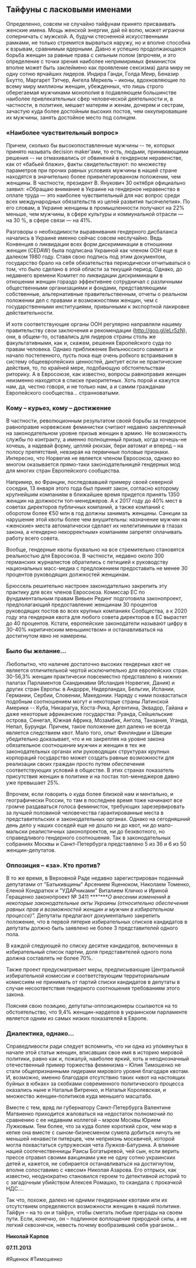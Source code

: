 ## **Тайфуны с ласковыми именами**

Определенно, совсем не случайно тайфунам принято присваивать женские имена. Мощь женской энергии, дай ей волю, может играючи соперничать с мужской. А, будучи стесненной искусственными рамками, не только стремится вырваться наружу, но и вполне способна к взрывам, сравнимым  ядерными. Давно и успешно продолжающаяся борьба женщин за равные права с сильным полом (впрочем, и это определение с точки зрения наиболее непримиримых феминисток вполне может быть заклеймено как проявление сексизма) дала миру не одну сотню ярчайших лидеров. Индира Ганди, Голда Меир, Беназир Бхутто, Маргарет Тэтчер, Ангела Меркель – иконы, вдохновляющие по всему миру миллионы женщин, убежденных, что лишь строго оберегаемая мужчинами монополия в подавляющем большинстве наиболее привлекательных сфер человеческой деятельности и, в частности, в политике, мешает матерям и женам, дочерям и сестрам, зачастую куда более достойным высоких постов, чем оккупировавшие их мужчины, занять достойное место под солнцем.

### **«Наиболее чувствительный вопрос»**

Причем, сколько бы высокопоставленные мужчины -- те, которых принято называть decision maker’ами, то есть, людьми, принимающими решения -- ни отмахивались от обвинений в гендерном неравенстве, как от «бабьей блажи», факты свидетельствуют: по множеству параметров при прочих равных условиях мужчины в нашей стране находятся в значительно более привилегированном положении, чем женщины. В частности, президент В. Янукович 30 октября официально заявил: «Обращаю внимание в Украине на гендерное неравенство в оплате труда — это наиболее чувствительный для нас вопрос среди всех международных обязательств из целей развития тысячелетия». По его словам, в Украине женщины в промышленности получают на 22% меньше, чем мужчины, в сфере культуры и коммунальной отрасли — на 30 %, в сфере связи — на 41%.

Разговоры о необходимости выравнивания гендерного дисбаланса начались в Украине именно сейчас совсем неслучайно. Ведь Конвенция о ликвидации всех форм дискриминации в отношении женщин (CEDAW) была подписана Украиной как членом ООН еще в далеком 1980 году. Ставя свою подпись под этим документом, государство брало на себя обязательства периодически отчитываться о том, что было сделано в этой области за текущий период. Однако, до недавнего времени Комитет по ликвидации дискриминации в отношении женщин гораздо эффективнее сотрудничал с различными общественными организациями и фондами, представляющими собственные, альтернативные правительственным, отчеты о реальном положении дел с правами и возможностями женщин, чем с государственными институциями, привычными к экспортной лакировке действительности.

И хотя соответствующие органы ООН регулярно направляли нашему правительству свои заключения и рекомендации (http://goo.gl/eLr5zN), они, в общем-то, оставались для лидеров страны столь же факультативными, как и, скажем, решения Европейского суда по правам человека. Однако приближение Вильнюсского саммита и начало постепенного, пусть пока еще очень робкого встраивания в систему общеевропейских ценностей, диктует если не практические действия, то, по крайней мере, подобающую обстоятельствам риторику. А в Евросоюзе, как известно, вопросы равноправия женщин неизменно находятся в списке приоритетных. Хоть порой и кажутся нам, да, честно говоря, и не только нам, а и самим гражданам Европейского сообщества… странноватыми.

### **Кому – курьез, кому – достижение**

В частности, революционным результатом своей борьбы за гендерное равноправие норвежские феминистки считают недавно закрепленный на законодательном уровне призыв женщин в армию. Не возможность службы по контракту, а именно полноценный призыв, когда хочешь-не хочешь, а надевай форму, цепляй рюкзак, бери автомат и вперед – на полосу препятствий, невзирая на первичные половые признаки. Интересно, что Норвегия не является членом Евросоюза, однако во многом оказывается прямо-таки законодательницей гендерных мод для многих стран Европейского сообщества. 

Например, во Франции, последовавшей примеру своей северной соседки, 13 января этого года был принят закон, согласно которому крупнейшим компаниям в ближайшее время придется принять 1350 женщин на должности топ-менеджеров. А к 2017 году до 40% мест в советах директоров публичных компаний, а также компаний с оборотом более €50 млн в год должны занимать женщины. Санкции за нарушение этой квоты более чем внушительны: назначение мужчин на «женские» места автоматически сделает их нелегитимными в глазах закона, а «гендерно некорректным» компаниям запретят оплачивать работу всего совета.

Вообще, гендерные квоты буквально на все стремительно становятся реальностью для Евросоюза. В частности, недавно около 300 германских журналистов обратились с петицией к руководству национальных масс-медиа с предложением предоставить не менее 30 процентов руководящих должностей женщинам.

Брюссель решительно настроен законодательно закрепить эту практику для всех членов Евросоюза. Комиссар ЕС по фундаментальным правам Вивьен Рединг подготовила законопроект, предполагающий предоставление женщинам 30 процентов руководящих постов во всех крупных компаниях Сообщества, а к 2020 году эта гендерная квота для любого совета директоров в ЕС вырастет до 40 процентов. Кстати, европейские законодатели называют цифру в 30-40% «критическим меньшинством» и останавливаться на достигнутом явно не намерены.

### **Было бы желание…**

Любопытно, что наличие достаточно высоких гендерных квот не является отличительной чертой исключительно для европейских стран. 30-56,3% женщин практически повсеместно представлено в нижних палатах Парламентов Скандинавии (Исландия Норвегия, Дания) и других стран Европы: в Андорре, Нидерландах, Бельгии, Испании, Германии, Сербии, Словении, Македонии. Наряду с ними похвастаться подобным соотношением могут и некоторые страны Латинской Америки  -- Куба, Никарагуа, Коста-Рика, Аргентина, Эквадор, Гайана и даже некоторые африканские государства: Руанда, Сейшельские острова, Сенегал, Южная Африка, Мозамбик, Ангола, Танзания, Уганда, Непал, Бурунди. Причем, такое положение дел далеко не всегда является следствием квот. Мало того, опыт Финляндии и Швеции убедительно доказывает, что и не закрепляя на уровне закона обязательное соотношение мужчин и женщин в тех же законодательных органах или руководящих структурах крупных корпораций государство может создать равные возможности для реализации своих граждан просто путем обеспечения соответствующих условий в обществе. В этих странах показатель присутствия женщин в политике и на постах топ-менеджеров давно уже превышает 25%.

Впрочем, если говорить о куда более близкой нам и ментально, и географически России, то там в последнее время тоже начинают все громче раздаваться голоса феминисток, требующих зарезервировать за лучшей половиной человечества гарантированные места в представительских и законодательных органах. Однако на сегодняшний день дело у наших соседей еще не дошло ни до квот, ни до мало-мальски реалистичных законопроектов, ни до безквотного, но справедливого гендерного соотношения. Так в законодательных собраниях Москвы и Санкт-Петербурга представлено 5 из 36 и 6 из 50 женщин-депутатов.

### **Оппозиция – «за». Кто против?**

В то же время, в Верховной Раде недавно зарегистрирован поданный депутатами от "Батькивщины" Арсением Яценюком, Николаем Томенко, Еленой Кондратюк и "УДАРниками" Виталием Кличко и Ириной Геращенко законопроект № 3411 ***"\****О внесении изменений в некоторые законодательные акты Украины (относительно обеспечения равных прав и возможностей женщин и мужчин в избирательном процессе)".* Депутаты предлагают документально закрепить положение, что в первой пятерке избирательных списков кандидатов в депутаты должно быть заявлено не более 3 представителей одного пола.

В каждой следующей по списку десятке кандидатов, включенных в избирательный список партии, доля представителей одного пола должна составлять не более 70%.

Также проект предусматривает меры, предписывающие Центральной избирательной комиссии и соответствующим территориальным комиссиям не принимать от партий списки кандидатов в депутаты в случае несоответствия гендерного соотношения требованиям этого закона. 

Поясняя свою позицию, депутаты-оппозиционеры ссылаются на то обстоятельство, что 9,4% женщин-нардепов в украинском парламенте является одним из самых низких показателей в Европе.

### **Диалектика, однако…**

Справедливости ради следует вспомнить, что ни одна из упомянутых в начале этой статьи женщин, вписавших свое имя в историю мировой политики, равно как и, пожалуй, наиболее яркий, хоть и неоднозначный отечественный пример торжества феминизма – Юлия Тимошенко не стали общепризнанными лидерами мирового уровня благодаря квотам. И, возможно, именно благодаря отсутствию таких «квот на настоящих буйных в юбках» за скобками современного политического процесса оказались ныне и Наталья Витренко, и Наталья Королевская, и множество женщин-политиков куда меньшего масштаба. 

Вместе с тем, вряд ли губернатору Санкт-Петербурга Валентине Матвиенко приходится жаловаться на недостаток полномочий по сравнению с ее недавним коллегой – мэром Москвы Юрием Лужковым. Тем более, что за куда более короткий срок, чем мэр в кепке она вместе с сыном-бизнесменом сумела добиться ничуть не меньшей ненависти питерцев, чем неприязнь москвичей, которой могла похвастаться супружеская чета Лужков-Батурина. А влияние нашей соотечественницы Раисы Богатыревой, чей сын, если верить прессе отравил своими вакцинами уже не одну сотню украинских детей и, кажется, не собирается останавливаться на достигнутом, вполне сопоставимо с «весом» Николая Азарова. Его отпрыск, как известно, неоднократно становился героем то детективной историй то с загадочным убийством Алексея Ромашко, то скандала с прокачкой НДС….

Так что, похоже, далеко не одними гендерными квотами или их отсутствием определяются возможности женщин в нашей политике. Тайфун – на то он и тайфун, чтобы сметать любые преграды на своем пути. Если, конечно, он – подлинное воплощение природной силы, а не легкий сквознячок, невесть почему вообразивший себя ураганом…

**Николай Карпов**

**07.11.2013**

#Яценюк #Тимошенко 